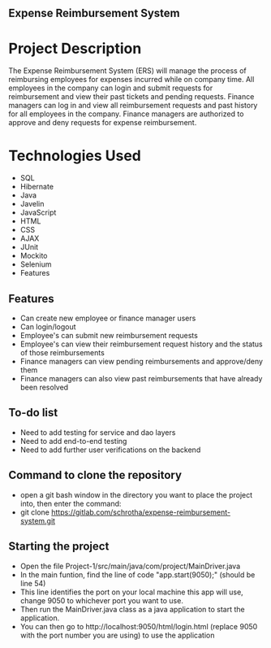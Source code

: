 ## Expense Reimbursement System

# Project Description
The Expense Reimbursement System (ERS) will manage the process of reimbursing employees for expenses incurred while on company time. All employees in the company can login and submit requests for reimbursement and view their past tickets and pending requests. Finance managers can log in and view all reimbursement requests and past history for all employees in the company. Finance managers are authorized to approve and deny requests for expense reimbursement.

# Technologies Used
* SQL
* Hibernate
* Java
* Javelin
* JavaScript
* HTML
* CSS
* AJAX
* JUnit
* Mockito
* Selenium
* Features

## Features
* Can create new employee or finance manager users
* Can login/logout
* Employee's can submit new reimbursement requests
* Employee's can view their reimbursement request history and the status of those reimbursements
* Finance managers can view pending reimbursements and approve/deny them
* Finance managers can also view past reimbursements that have already been resolved

## To-do list
* Need to add testing for service and dao layers
* Need to add end-to-end testing 
* Need to add further user verifications on the backend

## Command to clone the repository
* open a git bash window in the directory you want to place the project into, then enter the command: 
* git clone https://gitlab.com/schrotha/expense-reimbursement-system.git

## Starting the project
* Open the file Project-1/src/main/java/com/project/MainDriver.java 
* In the main funtion, find the line of code "app.start(9050);" (should be line 54)
* This line identifies the port on your local machine this app will use, change 9050 to whichever port you want to use.
* Then run the MainDriver.java class as a java application to start the application.
* You can then go to http://localhost:9050/html/login.html (replace 9050 with the port number you are using) to use the application


